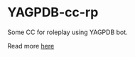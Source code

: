 # YAGPDB-cc-rp
Some CC for roleplay using YAGPDB bot. 

Read more [here](https://www.notion.so/Projet-Nucleus-Help-center-522fa32a4fd143b2a5be398b097dfe7f)
